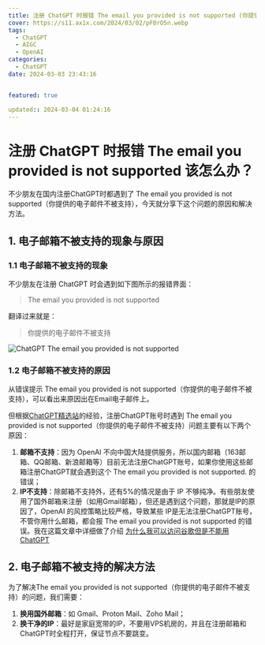 ```yaml
---
title: 注册 ChatGPT 时报错 The email you provided is not supported (你提供的电子邮件不被支持) 该怎么办？
cover: https://s11.ax1x.com/2024/03/02/pF0rO5n.webp
tags:
  - ChatGPT
  - AIGC
  - OpenAI
categories:
  - ChatGPT
date: 2024-03-03 23:43:16


featured: true

updated:: 2024-03-04 01:24:16
---
```


# 注册 ChatGPT 时报错 The email you provided is not supported  该怎么办？

不少朋友在国内注册ChatGPT时都遇到了 The email you provided is not supported（你提供的电子邮件不被支持），今天就分享下这个问题的原因和解决方法。

## 1. 电子邮箱不被支持的现象与原因

### 1.1 电子邮箱不被支持的现象

不少朋友在注册 ChatGPT 时会遇到如下图所示的报错界面：

> The email you provided is not supported

翻译过来就是：

> 你提供的电子邮件不被支持

![ChatGPT The email you provided is not supported](https://s11.ax1x.com/2024/03/04/pFBrFzV.png "The email you provided is not supported")

### 1.2 电子邮箱不被支持的原因

从错误提示 The email you provided is not supported（你提供的电子邮件不被支持），可以看出来原因出在Email电子邮件上。

但根据[ChatGPT精选站](https://chatgpt-jx.com/)的经验，注册ChatGPT账号时遇到 The email you provided is not supported（你提供的电子邮件不被支持）问题主要有以下两个原因：

1. **邮箱不支持**：因为 OpenAI 不向中国大陆提供服务，所以国内邮箱（163邮箱、QQ邮箱、新浪邮箱等）目前无法注册ChatGPT账号，如果你使用这些邮箱注册ChatGPT就会遇到这个 The email you provided is not supported. 的错误；
2. **IP不支持**：除邮箱不支持外，还有5%的情况是由于 IP 不够纯净。有些朋友使用了国外邮箱来注册（如用Gmail邮箱），但还是遇到这个问题，那就是IP的原因了，OpenAI 的风控策略比较严格，导致某些 IP是无法注册ChatGPT账号，不管你用什么邮箱，都会报 The email you provided is not supported 的错误。我在这篇文章中详细做了介绍 [为什么我可以访问谷歌但是不能用ChatGPT](https://chatgpt-jx.com/chatgpt_problems/)

## 2. 电子邮箱不被支持的解决方法

为了解决The email you provided is not supported（你提供的电子邮件不被支持）的问题，我们需要：

1. **换用国外邮箱**：如 Gmail、Proton Mail、Zoho Mail；
2. **换干净的IP**：最好是家庭宽带的IP，不要用VPS机房的，并且在注册邮箱和ChatGPT时全程打开，保证节点不要跳变。